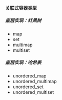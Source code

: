 #### 关联式容器类型

##### 底层实现：红黑树

- map
- set
- multimap
- multiset



##### 底层实现：哈希表

- unordered_map
- unordered_multimap
- unordered_set
- unordered_multiset



